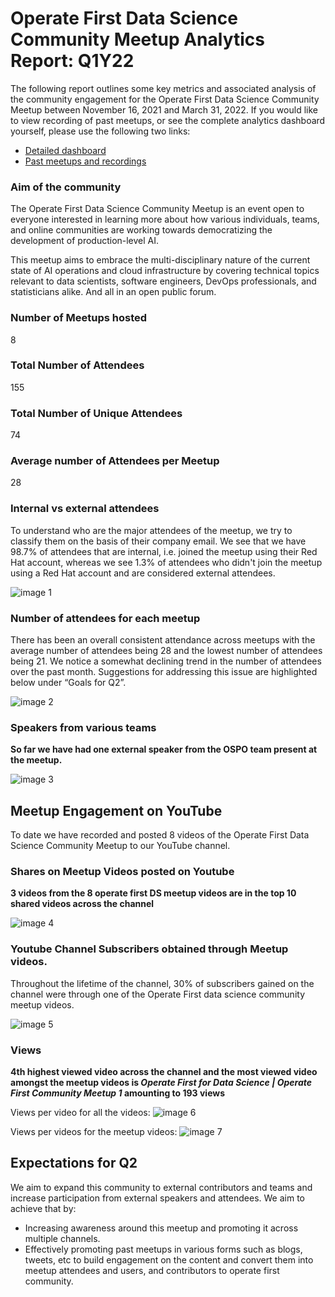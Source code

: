 # Operate First Data Science Community Meetup Analytics Report: Q1Y22

The following report outlines some key metrics and associated analysis of the community engagement for the Operate First Data Science Community Meetup between November 16, 2021 and March 31, 2022. If you would like to view recording of past meetups, or see the complete analytics dashboard yourself, please use the following two links: 

* [Detailed dashboard](https://datastudio.google.com/u/1/reporting/de85ebeb-c76a-4930-85bf-b07a1d2becd3/page/qiqpB/edit)
* [Past meetups and recordings](content.md)


### Aim of the community 

The Operate First Data Science Community Meetup is an event open to everyone interested in learning more about how various individuals, teams, and online communities are working towards democratizing the development of production-level AI. 

This meetup aims to embrace the multi-disciplinary nature of the current state of AI operations and cloud infrastructure by covering technical topics relevant to data scientists, software engineers, DevOps professionals, and statisticians alike. And all in an open public forum.


### Number of Meetups hosted 

8

### Total Number of Attendees

155

### Total Number of Unique Attendees

74

### Average number of Attendees per Meetup

28


### Internal vs external attendees

To understand who are the major attendees of the meetup, we try to classify them on the basis of their company email. We see that we have 98.7% of attendees that are internal, i.e. joined the meetup using their Red Hat account, whereas we see 1.3% of attendees who didn't join the meetup using a Red Hat account and are considered external attendees. 


![image 1](assets/image1.png)

### Number of attendees for each meetup 

There has been an overall consistent attendance across meetups with the average number of attendees being 28 and the lowest number of attendees being 21. We notice a somewhat declining trend in the number of attendees over the past month. Suggestions for addressing this issue are highlighted below under “Goals for Q2”.

![image 2](assets/image2.png)

### Speakers from various teams

**So far we have had **one external speaker** from the OSPO team present at the meetup.**

![image 3](assets/image3.png)


## Meetup Engagement on YouTube

To date we have recorded and posted 8 videos of the Operate First Data Science Community Meetup to our YouTube channel. 

### Shares on Meetup Videos posted on Youtube

**3 videos from the 8 operate first DS meetup videos are in the top 10 shared videos across the channel**


![image 4](assets/image4.png)


### Youtube Channel Subscribers obtained through Meetup videos.


Throughout the lifetime of the channel, 30% of subscribers gained on the channel were through one of the Operate First data science community meetup videos.

![image 5](assets/image5.png)


### Views 

**4th highest viewed video across the channel and the most viewed video amongst the meetup videos is *Operate First for Data Science | Operate First Community Meetup 1* amounting to 193 views**

Views per video for all the videos:
![image 6](assets/image6.png)

Views per videos for the meetup videos:
![image 7](assets/image7.png)


## Expectations for Q2

We aim to expand this community to external contributors and teams and increase participation from external speakers and attendees. We aim to achieve that by:
* Increasing awareness around this meetup and promoting it across multiple channels.
* Effectively promoting past meetups in various forms such as blogs, tweets, etc to build engagement on the content and convert them into meetup attendees and users, and contributors to operate first community.
